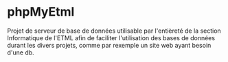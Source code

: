# phpMyEtml
Projet de serveur de base de données utilisable par l'entièreté de la section Informatique de l'ETML afin de faciliter l'utilisation des bases de données durant les divers projets, comme par rexemple un site web ayant besoin d'une db.


